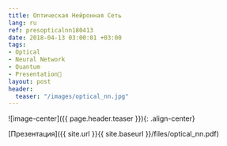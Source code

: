 ```yaml
---
title: Оптическая Нейронная Сеть
lang: ru
ref: presopticalnn180413
date: 2018-04-13 03:00:01 +03:00
tags:
- Optical
- Neural Network
- Quantum
- Presentation🎯
layout: post
header:
  teaser: "/images/optical_nn.jpg"
---
```


![image-center]({{ page.header.teaser }}){: .align-center}

[Презентация]({{ site.url }}{{ site.baseurl }}/files/optical_nn.pdf)
